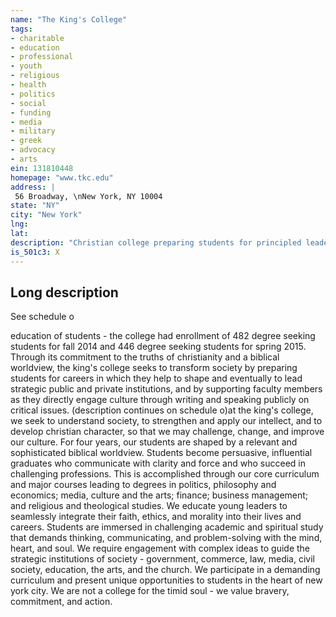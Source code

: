 ```yaml
---
name: "The King's College"
tags:
- charitable
- education
- professional
- youth
- religious
- health
- politics
- social
- funding
- media
- military
- greek
- advocacy
- arts
ein: 131810448
homepage: "www.tkc.edu"
address: |
 56 Broadway, \nNew York, NY 10004
state: "NY"
city: "New York"
lng: 
lat: 
description: "Christian college preparing students for principled leadership around the world. "
is_501c3: X
---
```


## Long description

See schedule o
  
  education of students - the college had enrollment of 482 degree seeking students for fall 2014 and 446 degree seeking students for spring 2015. Through its commitment to the truths of christianity and a biblical worldview, the king's college seeks to transform society by preparing students for careers in which they help to shape and eventually to lead strategic public and private institutions, and by supporting faculty members as they directly engage culture through writing and speaking publicly on critical issues. (description continues on schedule o)at the king's college, we seek to understand society, to strengthen and apply our intellect, and to develop christian character, so that we may challenge, change, and improve our culture. For four years, our students are shaped by a relevant and sophisticated biblical worldview. Students become persuasive, influential graduates who communicate with clarity and force and who succeed in challenging professions. This is accomplished through our core curriculum and major courses leading to degrees in politics, philosophy and economics; media, culture and the arts; finance; business management; and religious and theological studies. We educate young leaders to seamlessly integrate their faith, ethics, and morality into their lives and careers. Students are immersed in challenging academic and spiritual study that demands thinking, communicating, and problem-solving with the mind, heart, and soul. We require engagement with complex ideas to guide the strategic institutions of society - government, commerce, law, media, civil society, education, the arts, and the church. We participate in a demanding curriculum and present unique opportunities to students in the heart of new york city. We are not a college for the timid soul - we value bravery, commitment, and action. 

